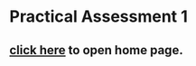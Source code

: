 # Practical Assessment 1
## [click here](https://jramire3.github.io/practical_assessment/) to open home page.
